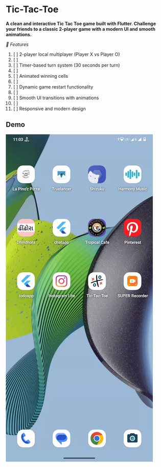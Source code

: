 # Tic-Tac-Toe

**A clean and interactive Tic Tac Toe game built with Flutter. Challenge your friends to a classic
2-player game with a modern UI and smooth animations.**

_🚀 Features_

1. [ ] 2-player local multiplayer (Player X vs Player O)
2. [ ] 
3. [ ] Timer-based turn system (30 seconds per turn)
4. [ ] 
5. [ ] Animated winning cells
6. [ ] 
7. [ ] Dynamic game restart functionality
8. [ ] 
9. [ ] Smooth UI transitions with animations
10. [ ] 
11. [ ] Responsive and modern design

## Demo

![Animated GIF](assets/demo.gif)
